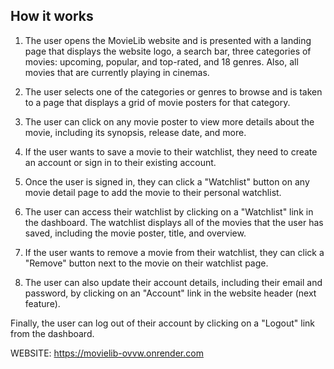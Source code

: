 ## How it works

1. The user opens the MovieLib website and is presented with a landing page that displays the website logo, a search bar, three categories of movies: upcoming, popular, and top-rated, and 18 genres. Also, all movies that are currently playing in cinemas.

2. The user selects one of the categories or genres to browse and is taken to a page that displays a grid of movie posters for that category.

3. The user can click on any movie poster to view more details about the movie, including its synopsis, release date, and more.

4. If the user wants to save a movie to their watchlist, they need to create an account or sign in to their existing account.

5. Once the user is signed in, they can click a "Watchlist" button on any movie detail page to add the movie to their personal watchlist.

6. The user can access their watchlist by clicking on a "Watchlist" link in the dashboard. The watchlist displays all of the movies that the user has saved, including the movie poster, title, and overview.

7. If the user wants to remove a movie from their watchlist, they can click a "Remove" button next to the movie on their watchlist page.

8. The user can also update their account details, including their email and password, by clicking on an "Account" link in the website header (next feature).

Finally, the user can log out of their account by clicking on a "Logout" link from the dashboard.

WEBSITE: https://movielib-ovvw.onrender.com

